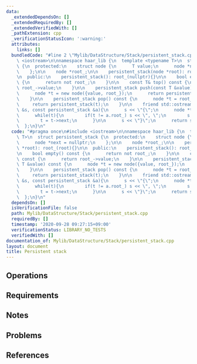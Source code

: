 ```yaml
---
data:
  _extendedDependsOn: []
  _extendedRequiredBy: []
  _extendedVerifiedWith: []
  _pathExtension: cpp
  _verificationStatusIcon: ':warning:'
  attributes:
    links: []
  bundledCode: "#line 2 \"Mylib/DataStructure/Stack/persistent_stack.cpp\"\n#include\
    \ <iostream>\n\nnamespace haar_lib {\n  template <typename T>\n  struct persistent_stack\
    \ {\n  protected:\n    struct node {\n      T value;\n      node *next = nullptr;\n\
    \    };\n\n    node *root_;\n\n    persistent_stack(node *root): root_(root){}\n\
    \n  public:\n    persistent_stack(): root_(nullptr){}\n\n    bool empty() const\
    \ {\n      return not root_;\n    }\n\n    const T& top() const {\n      return\
    \ root_->value;\n    }\n\n    persistent_stack push(const T &value) const {\n\
    \      node *t = new node({value, root_});\n      return persistent_stack(t);\n\
    \    }\n\n    persistent_stack pop() const {\n      node *t = root_->next;\n \
    \     return persistent_stack(t);\n    }\n\n    friend std::ostream& operator<<(std::ostream\
    \ &s, const persistent_stack &a){\n      s << \"{\";\n      node *t = a.root_;\n\
    \      while(t){\n        if(t != a.root_) s << \", \";\n        s << t->value;\n\
    \        t = t->next;\n      }\n\n      s << \"}\";\n      return s;\n    }\n\
    \  };\n}\n"
  code: "#pragma once\n#include <iostream>\n\nnamespace haar_lib {\n  template <typename\
    \ T>\n  struct persistent_stack {\n  protected:\n    struct node {\n      T value;\n\
    \      node *next = nullptr;\n    };\n\n    node *root_;\n\n    persistent_stack(node\
    \ *root): root_(root){}\n\n  public:\n    persistent_stack(): root_(nullptr){}\n\
    \n    bool empty() const {\n      return not root_;\n    }\n\n    const T& top()\
    \ const {\n      return root_->value;\n    }\n\n    persistent_stack push(const\
    \ T &value) const {\n      node *t = new node({value, root_});\n      return persistent_stack(t);\n\
    \    }\n\n    persistent_stack pop() const {\n      node *t = root_->next;\n \
    \     return persistent_stack(t);\n    }\n\n    friend std::ostream& operator<<(std::ostream\
    \ &s, const persistent_stack &a){\n      s << \"{\";\n      node *t = a.root_;\n\
    \      while(t){\n        if(t != a.root_) s << \", \";\n        s << t->value;\n\
    \        t = t->next;\n      }\n\n      s << \"}\";\n      return s;\n    }\n\
    \  };\n}\n"
  dependsOn: []
  isVerificationFile: false
  path: Mylib/DataStructure/Stack/persistent_stack.cpp
  requiredBy: []
  timestamp: '2020-09-28 09:27:15+09:00'
  verificationStatus: LIBRARY_NO_TESTS
  verifiedWith: []
documentation_of: Mylib/DataStructure/Stack/persistent_stack.cpp
layout: document
title: Persistent stack
---
```


## Operations

## Requirements

## Notes

## Problems

## References
